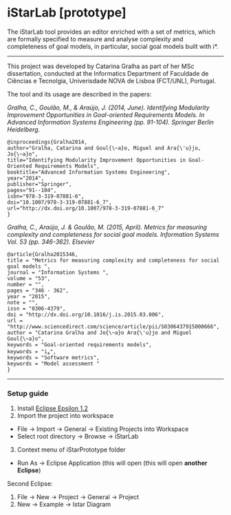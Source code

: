 # iStarLab [prototype]

The iStarLab tool provides an editor enriched with a set of metrics, which are formally specified to measure and analyse complexity and completeness of goal models, in particular, social goal models built with i*. 

---
This project was developed by Catarina Gralha as part of her MSc dissertation, conducted at the Informatics Department of Faculdade de Ciências e Tecnolgia, Univerisdade NOVA de Lisboa (FCT/UNL), Portugal.

The tool and its usage are described in the papers:

*Gralha, C., Goulão, M., & Araújo, J. (2014, June). Identifying Modularity Improvement Opportunities in Goal-oriented Requirements Models. In Advanced Information Systems Engineering (pp. 91-104). Springer Berlin Heidelberg.*

``` 
@inproceedings{Gralha2014,
author="Gralha, Catarina and Goul{\~a}o, Miguel and Ara{\'u}jo, Jo{\~a}o",
title="Identifying Modularity Improvement Opportunities in Goal-Oriented Requirements Models",
booktitle="Advanced Information Systems Engineering",
year="2014",
publisher="Springer",
pages="91--104",
isbn="978-3-319-07881-6",
doi="10.1007/978-3-319-07881-6_7",
url="http://dx.doi.org/10.1007/978-3-319-07881-6_7"
}
```

*Gralha, C., Araújo, J. & Goulão, M. (2015, April). Metrics for measuring complexity and completeness for social goal models. Information Systems Vol. 53 (pp. 346-362). Elsevier*

``` 
@article{Gralha2015346,
title = "Metrics for measuring complexity and completeness for social goal models ",
journal = "Information Systems ",
volume = "53",
number = "",
pages = "346 - 362",
year = "2015",
note = "",
issn = "0306-4379",
doi = "http://dx.doi.org/10.1016/j.is.2015.03.006",
url = "http://www.sciencedirect.com/science/article/pii/S0306437915000666",
author = "Catarina Gralha and Jo{\~a}o Ara{\'u}jo and Miguel Goul{\~a}o",
keywords = "Goal-oriented requirements models",
keywords = "i⁎",
keywords = "Software metrics",
keywords = "Model assessment "
}
```

___

### Setup guide
1. Install [Eclipse Epsilon 1.2](http://www.eclipse.org/epsilon/download/?version=1.2)
2. Import the project into workspace
  * File -> Import -> General -> Existing Projects into Workspace
  * Select root directory -> Browse -> iStarLab
3. Context menu of iStarPrototype folder
  * Run As -> Eclipse Application (this will open (this will open **another Eclipse**)
  
  
Second Eclipse:

1. File -> New -> Project -> General -> Project
2. New -> Example -> Istar Diagram
